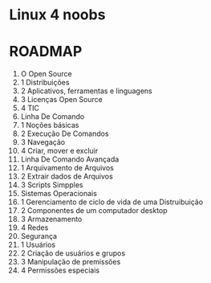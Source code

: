 # Linux 4 noobs

# ROADMAP

1. O Open Source
  1. 1 Distribuições 
  1. 2 Aplicativos, ferramentas e linguagens
  1. 3 Licenças Open Source
  1. 4 TIC
2. Linha De Comando
  2. 1 Noções básicas
  2. 2 Execução De Comandos
  2. 3 Navegação
  2. 4 Criar, mover e excluir
3. Linha De Comando Avançada
  3. 1 Arquivamento de Arquivos
  3. 2 Extrair dados de Arquivos
  3. 3 Scripts Simpples
4. Sistemas Operacionais
  4. 1 Gerenciamento de ciclo de vida de uma Distruibuição
  4. 2 Componentes de um computador desktop
  4. 3 Armazenamento 
  4. 4 Redes
5. Segurança
  5. 1 Usuários
  5. 2 Criação de usuários e grupos
  5. 3 Manipulação de premissões 
  5. 4 Permissões especiais
